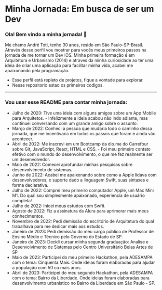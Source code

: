 <div id="header" aling="center"> 

# Minha Jornada: Em busca de ser um Dev

### Ola! Bem vindo a minha jornada! :wave:

</div>

Me chamo André Toti, tenho 30 anos, resido em São Paulo-SP-Brasil. Através desse perfil vou mostrar para vocês meus primeiros passos na jornada de me tornar um Dev iOS. Minha primeira formação é em Arquitetura e Urbanismo (2014) e atraves da minha curiosidade ao ter uma ideia de criar uma aplicação para facilitar minha vida, acabei me apaixonando pela programação.

- Esse perfil está repleto de projetos, fique a vontade para explorar.
- Nesse repositorio estao os primeiros codigos.

---

### Vou usar esse README para contar minha jornada:

- Julho de 2020: Tive uma ideia com alguns amigos sobre um App Mobile para Arquitetos. - Infelizmente a ideia acabou não indo adiante, mas continuei conversando com um grande amigo sobre o assunto.
- Março de 2022: Conheci a pessoa que mudaria todo o caminho dessa jornada, que me incentivaria em todos os passos que foram e ainda vão acontecer.
- Abril de 2022: Me inscrevi em um Bootcamp da dio.me do Carrefour sobre Git, JavaScript, React, HTML e CSS. - Foi meu primeiro contato efetivo com o mundo do desenvolvimento, o que me fez realmente ser um desenvolvedor.
- Maio de 2022: Comecei aprofundar minhas pesquisas sobre desenvolvimento de sistemas.
- Junho de 2022: Acabei me apaixonando sobre como a Apple lidava com desenvolvedores, o suporte dado a linguagem Swift, suas sintaxes e forma declarativa.
- Julho de 2022: Comprei meu primeiro computador Apple, um Mac Mini M1. Do qual sou simplesmente apaixonado, experiencia de usuário completa!
- Julho de 2022: Inicei meus estudos com Swfit.
- Agosto de 2022: Fiz a assinatura da Alura para aprimorar mais meus conhecimentos.
- Novembro de 2022: Pedi demissão do escritório de Arquitetura do qual trabalhava para me dedicar mais aos estudos.
- Janeiro de 2023: Pedi demissão do meu cargo público de Professor de Ensino Médio e Técnico pelo Governo do Estado de SP.
- Janeiro de 2023: Decidi cursar minha segunda graduação: Analise e Desenvolvimento de Sistemas pelo Centro Universitário Belas Artes de SP
- Maio de 2023: Participei do meu primeiro Hackathon, pela ADESAMPA com o tema: Cinquenta Mais. Onde ideias foram elaboradas para ajudar a população com 50 ou mais anos.
- Abril de 2023: Participei do meu segundo Hackathon, pela ADESAMPA com o tema: Bairro da Liberdade. Onde ideias foram elaboradas para desenvolvimento urbanistico no Bairro da Liberdade em São Paulo - SP.


